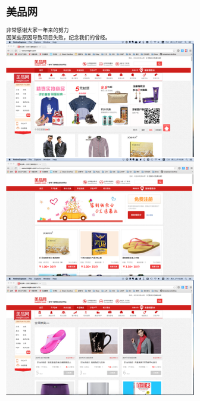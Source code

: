 美品网
=====
  
非常感谢大家一年来的努力  
因某些原因导致项目失败，纪念我们的曾经。  
![image](./images/1.png)
![image](./images/2.png)
![image](./images/3.png)